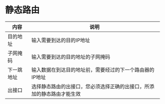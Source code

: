 # 静态路由

| 内容    | 说明                                  |
| ----- | ----------------------------------- |
| 目的地址  | 输入需要到达的目的IP地址                       |
| 子网掩码  | 输入需要到达的目的地址的子网掩码                    |
| 下一跳地址 | 输入数据在到达目的地址前，需要经过的下一个路由器的IP地址       |
| 出接口   | 选择静态路由的出接口，您必须选择正确的出接口，所添加的静态路由才能生效 |
